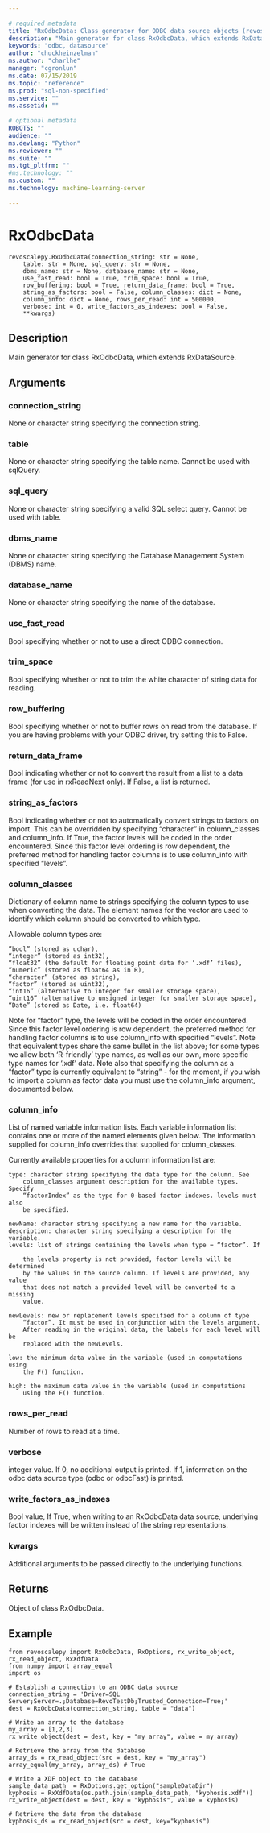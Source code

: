 ```yaml
--- 
 
# required metadata 
title: "RxOdbcData: Class generator for ODBC data source objects (revoscalepy)" 
description: "Main generator for class RxOdbcData, which extends RxDataSource." 
keywords: "odbc, datasource" 
author: "chuckheinzelman"
ms.author: "charlhe" 
manager: "cgronlun" 
ms.date: 07/15/2019
ms.topic: "reference" 
ms.prod: "sql-non-specified"
ms.service: "" 
ms.assetid: "" 
 
# optional metadata 
ROBOTS: "" 
audience: "" 
ms.devlang: "Python" 
ms.reviewer: "" 
ms.suite: "" 
ms.tgt_pltfrm: "" 
#ms.technology: "" 
ms.custom: "" 
ms.technology: machine-learning-server
 
---
```


# RxOdbcData


 



```
revoscalepy.RxOdbcData(connection_string: str = None,
    table: str = None, sql_query: str = None,
    dbms_name: str = None, database_name: str = None,
    use_fast_read: bool = True, trim_space: bool = True,
    row_buffering: bool = True, return_data_frame: bool = True,
    string_as_factors: bool = False, column_classes: dict = None,
    column_info: dict = None, rows_per_read: int = 500000,
    verbose: int = 0, write_factors_as_indexes: bool = False,
    **kwargs)
```





## Description

Main generator for class RxOdbcData, which extends RxDataSource.


## Arguments


### connection_string

None or character string specifying the
connection string.


### table

None or character string specifying the table name. Cannot be
used with sqlQuery.


### sql_query

None or character string specifying a valid SQL select
query. Cannot be used with table.


### dbms_name

None or character string specifying the Database
Management System (DBMS) name.


### database_name

None or character string specifying the name of the
database.


### use_fast_read

Bool specifying whether or not to use a direct
ODBC connection.


### trim_space

Bool specifying whether or not to trim the white
character of string data for reading.


### row_buffering

Bool specifying whether or not to buffer rows on
read from the database. If you are having problems with your ODBC driver,
try setting this to False.


### return_data_frame

Bool indicating whether or not to convert the
result from a list to a data frame (for use in rxReadNext only). If False,
a list is returned.


### string_as_factors

Bool indicating whether or not to
automatically convert strings to factors on import. This can be overridden
by specifying “character” in column_classes and column_info. If True, the
factor levels will be coded in the order encountered. Since this factor
level ordering is row dependent, the preferred method for handling factor
columns is to use column_info with specified “levels”.


### column_classes

Dictionary of column name to strings specifying the
column types to use when converting the data. The element names for the
vector are used to identify which column should be converted to which type.

Allowable column types are:

```
”bool” (stored as uchar),
“integer” (stored as int32),
“float32” (the default for floating point data for ‘.xdf’ files),
“numeric” (stored as float64 as in R),
“character” (stored as string),
“factor” (stored as uint32),
“int16” (alternative to integer for smaller storage space),
“uint16” (alternative to unsigned integer for smaller storage space),
“Date” (stored as Date, i.e. float64)
```

Note for “factor” type, the levels will be coded in the order
encountered. Since this factor level ordering is row dependent, the
preferred method for handling factor columns is to use column_info with
specified “levels”.
Note that equivalent types share the same bullet in the list above; for
some types we allow both ‘R-friendly’ type names, as well as our own,
more specific type names for ‘.xdf’ data.
Note also that specifying the column as a “factor” type is currently
equivalent to “string” - for the moment, if you wish to import a column
as factor data you must use the column_info argument, documented below.


### column_info

List of named variable information lists. Each variable
information list contains one or more of the named elements given below.
The information supplied for column_info overrides that supplied for
column_classes.

Currently available properties for a column information list are:

```
type: character string specifying the data type for the column. See
    column_classes argument description for the available types. Specify
    “factorIndex” as the type for 0-based factor indexes. levels must also
    be specified.

newName: character string specifying a new name for the variable.
description: character string specifying a description for the variable.
levels: list of strings containing the levels when type = “factor”. If

    the levels property is not provided, factor levels will be determined
    by the values in the source column. If levels are provided, any value
    that does not match a provided level will be converted to a missing
    value.

newLevels: new or replacement levels specified for a column of type
    “factor”. It must be used in conjunction with the levels argument.
    After reading in the original data, the labels for each level will be
    replaced with the newLevels.

low: the minimum data value in the variable (used in computations using
    the F() function.

high: the maximum data value in the variable (used in computations
    using the F() function.
```


### rows_per_read

Number of rows to read at a time.


### verbose

integer value. If 0, no additional output is printed. If 1,
information on the odbc data source type (odbc or odbcFast) is printed.


### write_factors_as_indexes

Bool value, If True, when writing to an
RxOdbcData data source, underlying factor indexes will be written instead
of the string representations.


### kwargs

Additional arguments to be passed directly to the underlying
functions.


## Returns

Object of class RxOdbcData.


## Example



```
from revoscalepy import RxOdbcData, RxOptions, rx_write_object, rx_read_object, RxXdfData
from numpy import array_equal
import os

# Establish a connection to an ODBC data source
connection_string = 'Driver=SQL Server;Server=.;Database=RevoTestDb;Trusted_Connection=True;'
dest = RxOdbcData(connection_string, table = "data")

# Write an array to the database
my_array = [1,2,3]
rx_write_object(dest = dest, key = "my_array", value = my_array)

# Retrieve the array from the database
array_ds = rx_read_object(src = dest, key = "my_array")
array_equal(my_array, array_ds) # True

# Write a XDF object to the database
sample_data_path  = RxOptions.get_option("sampleDataDir")
kyphosis = RxXdfData(os.path.join(sample_data_path, "kyphosis.xdf"))
rx_write_object(dest = dest, key = "kyphosis", value = kyphosis)

# Retrieve the data from the database
kyphosis_ds = rx_read_object(src = dest, key="kyphosis")
```

